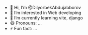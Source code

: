 - 👋 Hi, I’m @DilyorbekAbdujabborov
- 👀 I’m interested in Web developing
- 🌱 I’m currently learning vite, django
- 😄 Pronouns: ...
- ⚡ Fun fact: ...

<!---
DilyorbekAbdujabborov/DilyorbekAbdujabborov is a ✨ special ✨ repository because its `README.md` (this file) appears on your GitHub profile.
You can click the Preview link to take a look at your changes.
--->
